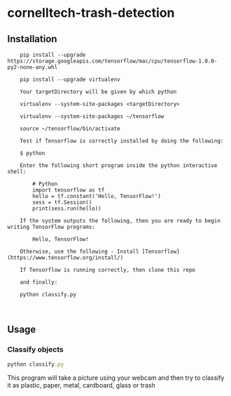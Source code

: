 # cornelltech-trash-detection

## Installation

```
	pip install --upgrade https://storage.googleapis.com/tensorflow/mac/cpu/tensorflow-1.0.0-py2-none-any.whl

	pip install --upgrade virtualenv

	Your targetDirectory will be given by which python

	virtualenv --system-site-packages <targetDirectory>

	virtualenv --system-site-packages ~/tensorflow

	source ~/tensorflow/bin/activate

	Test if Tensorflow is correctly installed by doing the following:

	$ python

	Enter the following short program inside the python interactive shell:

		# Python
		import tensorflow as tf
		hello = tf.constant('Hello, TensorFlow!')
		sess = tf.Session()
		print(sess.run(hello))

	If the system outputs the following, then you are ready to begin writing TensorFlow programs:

		Hello, TensorFlow!

	Otherwise, use the following - Install [Tensorflow](https://www.tensorflow.org/install/)

	If Tensorflow is running correctly, then clone this repo

	and finally:

	python classify.py
```

<br/>

## Usage

### Classify objects

```javascript
python classify.py
```

This program will take a picture using your webcam and then try to classify it as plastic, paper, metal, cardboard, glass or trash